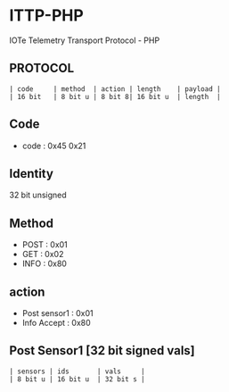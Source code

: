 # ITTP-PHP
IOTe Telemetry Transport Protocol - PHP

## PROTOCOL
```
| code     | method  | action | length    | payload |
| 16 bit   | 8 bit u | 8 bit 8| 16 bit u  | length  |  
```

## Code
* code : 0x45 0x21

## Identity
32 bit unsigned

## Method
* POST  : 0x01
* GET   : 0x02
* INFO  : 0x80

## action
* Post sensor1  : 0x01
* Info Accept : 0x80

## Post Sensor1 [32 bit signed vals]
```
| sensors | ids       | vals     |
| 8 bit u | 16 bit u  | 32 bit s |
```
